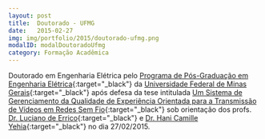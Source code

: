 ```yaml
---
layout: post
title:  Doutorado - UFMG
date:   2015-02-27
img: img/portfolio/2015/doutorado-ufmg.png
modalID: modalDoutoradoUfmg
category: Formação Acadêmica
---
```

Doutorado em Engenharia Elétrica pelo [Programa de Pós-Graduação em Engenharia Elétrica][ppgee]{:target="_black"} da [Universidade Federal de Minas Gerais][ufmg]{:target="_black"} após defesa da tese intitulada [Um Sistema de Gerenciamento da Qualidade de Experiência Orientada para a Transmissão de Vídeos em Redes Sem Fio][texto]{:target="_black"} sob orientação dos profs. [Dr. Luciano de Errico][lattes-1]{:target="_black"} e [Dr. Hani Camille Yehia][lattes-2]{:target="_black"} no dia 27/02/2015. 

[ppgee]: https://www.ppgee.ufmg.br/
[ufmg]: https://ufmg.br/
[lattes-1]: http://lattes.cnpq.br/3146752231696669
[lattes-2]: http://lattes.cnpq.br/5816909391153518
[texto]: https://www.ppgee.ufmg.br/tese_defesas_detalhes.php?aluno=281
